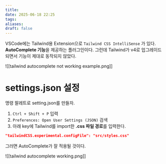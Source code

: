 ```yaml
---
title:
date: 2025-06-18 22:25
tags: 
aliases: 
draft: false
---
```

VSCode에는 Tailwind용 Extension으로 `Tailwind CSS IntelliSense` 가 있다.
**AutoComplete 기능**을 제공하는 플러그인이다.
그런데 Tailwind가 v4로 업그레이드 되면서 기능이 제대로 동작되지 않았다.

![[tailwind autocomplete not working example.png]]

# settings.json 설정

명령 팔레트로 setting.json를 만들자.

1. `Ctrl + Shift + P` 입력
2. `Preferences: Open User Settings (JSON)` 검색
3. 아래 key에 Tailwind를 import한 **.css 파일 경로**를 입력한다.
```json title="" {} // showLineNumbers{number}
"tailwindCSS.experimental.configFile": "src/styles.css"
```

그러면 AutoComplete가 잘 적용될 것이다.

![[tailwind autocomplete working.png]]